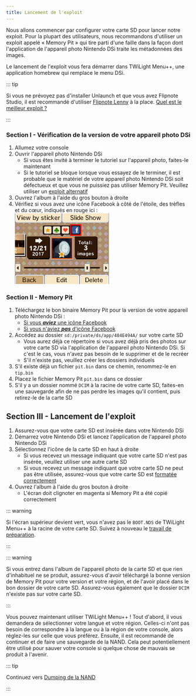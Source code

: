 ```yaml
---
title: Lancement de l'exploit
---
```


Nous allons commencer par configurer votre carte SD pour lancer notre exploit. Pour la plupart des utilisateurs, nous recommandons d'utiliser un exploit appelé « Memory Pit » qui tire parti d'une faille dans la façon dont l'application de l'appareil photo Nintendo DSi traite les métadonnées des images.

Le lancement de l'exploit vous fera démarrer dans TWiLight Menu++, une application homebrew qui remplace le menu DSi.

::: tip

Si vous ne prévoyez pas d'installer Unlaunch et que vous avez Flipnote Studio, il est recommandé d'utiliser [Flipnote Lenny](launching-the-flipnote-exploit.html) à la place. [Quel est le meilleur exploit ?](faq.html#which-is-the-best-exploit)

:::

### Section I - Vérification de la version de votre appareil photo DSi

1. Allumez votre console
1. Ouvrir l'appareil photo Nintendo DSi
   - Si vous êtes invité à terminer le tutoriel sur l'appareil photo, faites-le maintenant
   - Si le tutoriel se bloque lorsque vous essayez de le terminer, il est probable que le matériel de votre appareil photo Nintendo DSi soit défectueux et que vous ne puissiez pas utiliser Memory Pit. Veuillez utiliser un [exploit alternatif](alternate-exploits.html)
1. Ouvrez l'album à l'aide du gros bouton à droite
1. Vérifiez si vous avez une icône Facebook à côté de l'étoile, des trèfles et du cœur, indiqués en rouge ici : ![Capture d'écran de l'emplacement de l'icône Facebook](/assets/images/facebook-check.png)

### Section II - Memory Pit

1. Téléchargez le bon binaire Memory Pit pour la version de votre appareil photo Nintendo DSi :
   - [Si vous ***aviez*** une icône Facebook](/assets/files/memory_pit/768_1024/pit.bin)
   - [Si vous n'aviez ***pas*** d'icône Facebook](/assets/files/memory_pit/256/pit.bin)
1. Accédez au dossier `sd:/private/ds/app/484E494A/` sur votre carte SD
   - Vous aurez déjà ce répertoire si vous avez déjà pris des photos sur votre carte SD via l'application de l'appareil photo Nintendo DSi. Si c'est le cas, vous n'avez pas besoin de le supprimer et de le recréer
   - S'il n'existe pas, veuillez créer les dossiers individuels
1. S'il existe déjà un fichier `pit.bin` dans ce chemin, renommez-le en `tip.bin`
1. Placez le fichier Memory Pit `pit.bin` dans ce dossier
1. S'il y a un dossier nommé `DCIM` à la racine de votre carte SD, faites-en une sauvegarde afin de ne pas perdre les images qu'il contient, puis retirez-le de la carte SD


## Section III - Lancement de l'exploit

1. Assurez-vous que votre carte SD est insérée dans votre Nintendo DSi
1. Démarrez votre Nintendo DSi et lancez l'application de l'appareil photo Nintendo DSi
1. Sélectionnez l'icône de la carte SD en haut à droite
   - Si vous recevez un message indiquant que votre carte SD n'est pas insérée, veuillez utiliser une autre carte SD
   - Si vous recevez un message indiquant que votre carte SD ne peut pas être utilisée, assurez-vous que votre carte SD est [formatée correctement](sd-card-setup.html)
1. Ouvrez l'album à l'aide du gros bouton à droite
   - L'écran doit clignoter en magenta si Memory Pit a été copié correctement

::: warning

Si l'écran supérieur devient vert, vous n'avez pas le `BOOT.NDS` de TWiLight Menu++ à la racine de votre carte SD. Suivez à nouveau le [travail de préparation](get-started.html#section-i-prep-work).

:::

::: warning

Si vous entrez dans l'album de l'appareil photo de la carte SD et que rien d'inhabituel ne se produit, assurez-vous d'avoir téléchargé la bonne version de Memory Pit pour votre version et votre région, et de l'avoir placé dans le bon dossier de votre carte SD. Assurez-vous également que le dossier `DCIM` n'existe pas sur votre carte SD.

:::

Vous pouvez maintenant utiliser TWiLight Menu++ ! Tout d'abord, il vous demandera de sélectionner votre langue et votre région. Celles-ci n'ont pas besoin de correspondre à la langue ou à la région de votre console, alors réglez-les sur celle que vous préférez. Ensuite, il est recommandé de continuer et de faire une sauvegarde de la NAND. Cela peut potentiellement être utilisé pour sauver votre console si quelque chose de mauvais se produit à l'avenir.

::: tip

Continuez vers [Dumping de la NAND](dumping-nand.html)

:::

